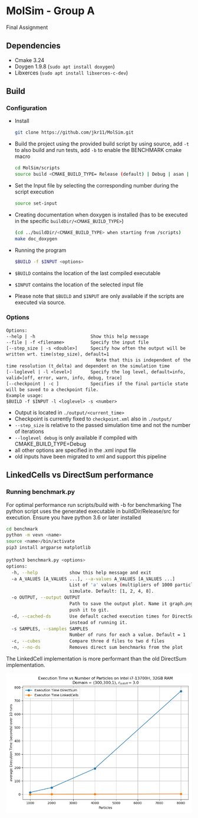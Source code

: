 MolSim - Group A
===

Final Assignment

## Dependencies

- Cmake 3.24
- Doygen 1.9.8 (`sudo apt install doxygen`)
- Libxerces (`sudo apt install libxerces-c-dev`)

## Build

### Configuration

- Install
  ```bash
  git clone https://github.com/jkr11/MolSim.git
  ```
- Build the project using the provided build script by using source, add `-t` to also build and run tests, add `-b` to
  enable the BENCHMARK cmake macro
  ```bash
  cd MolSim/scripts
  source build <CMAKE_BUILD_TYPE= Release (default) | Debug | asan | asan-quiet>  [-t|--test] [-b|--benchmark]
  ```
- Set the Input file by selecting the corresponding number during the script execution
  ```bash
  source set-input
  ```

- Creating documentation when doxygen is installed (has to be executed in the specific `buildDir/<CMAKE_BUILD_TYPE>`)
  ```bash
  (cd ../buildDir/<CMAKE_BUILD_TYPE> when starting from /scripts)
  make doc_doxygen 
  ```
- Running the program
  ```bash
  $BUILD -f $INPUT <options>
  ``` 
- `$BUILD` contains the location of the last compiled executable
- `$INPUT` contains the location of the selected input file
- Please note that `$BUILD` and `$INPUT` are only available if the scripts are executed via source.

### Options

  ```console
  Options:
  --help | -h                     Show this help message
  --file | -f <filename>          Specify the input file
  [--step_size | -s <double>]     Specify how often the output will be written wrt. time(step_size), default=1
                                    Note that this is independent of the time resolution (t_delta) and dependent on the simulation time
  [--loglevel | -l <level>]       Specify the log level, default=info, valid=[off, error, warn, info, debug, trace]
  [--checkpoint | -c ]            Specifies if the final particle state will be saved to a checkpoint file.
  Example usage:
  $BUILD -f $INPUT -l <loglevel> -s <number>
  ```

- Output is located in `./output/<current_time>`
- Checkpoint is currently fixed to `checkpoint.xml` also in `./output/`
- `--step_size` is relative to the passed simulation time and not the number of iterations
- `--loglevel debug` is only available if compiled with CMAKE_BUILD_TYPE=Debug
- all other options are specified in the .xml input file
- old inputs have been migrated to xml and support this pipeline

## LinkedCells vs DirectSum performance

### Running benchmark.py

For optimal performance run scripts/build with -b for benchmarking
The python script uses the generated executable in buildDir/Release/src for execution.
Ensure you have python 3.6 or later installed

```bash
cd benchmark
python -m vevn <name>
source <name>/bin/activate
pip3 install argparse matplotlib

python3 benchmark.py <options> 
options:
  -h, --help            show this help message and exit
  -a A_VALUES [A_VALUES ...], --a-values A_VALUES [A_VALUES ...]
                        List of 'a' values (multipliers of 1000 particles) to
                        simulate. Default: [1, 2, 4, 8].
  -o OUTPUT, --output OUTPUT
                        Path to save the output plot. Name it graph.png to
                        push it to git.
  -d, --cached-ds       Use default cached execution times for DirectSum
                        instead of running it.
  -s SAMPLES, --samples SAMPLES
                        Number of runs for each a value. Default = 1
  -c, --cubes           Compare three d files to two d files
  -n, --no-ds           Removes direct sum benchmarks from the plot
```

The LinkedCell implementation is more performant than the old DirectSum implementation.

![Benchmark Graph](benchmark/graph.png)

